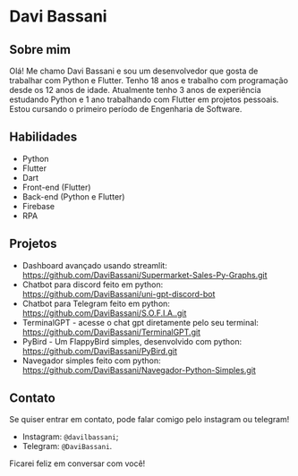 # Davi Bassani

## Sobre mim
Olá! Me chamo Davi Bassani e sou um desenvolvedor que gosta de trabalhar com Python e Flutter. Tenho 18 anos e trabalho com programação desde os 12 anos de idade. Atualmente tenho 3 anos de experiência estudando Python e 1 ano trabalhando com Flutter em projetos pessoais. Estou cursando o primeiro período de Engenharia de Software.

## Habilidades
- Python
- Flutter
- Dart
- Front-end (Flutter)
- Back-end (Python e Flutter)
- Firebase
- RPA

## Projetos
- Dashboard avançado usando streamlit: https://github.com/DaviBassani/Supermarket-Sales-Py-Graphs.git
- Chatbot para discord feito em python: https://github.com/DaviBassani/uni-gpt-discord-bot
- Chatbot para Telegram feito em python: https://github.com/DaviBassani/S.O.F.I.A..git
- TerminalGPT - acesse o chat gpt diretamente pelo seu terminal: https://github.com/DaviBassani/TerminalGPT.git
- PyBird - Um FlappyBird simples, desenvolvido com python: https://github.com/DaviBassani/PyBird.git
- Navegador simples feito com python: https://github.com/DaviBassani/Navegador-Python-Simples.git

## Contato
Se quiser entrar em contato, pode falar comigo pelo instagram ou telegram!

- Instagram: ``@davilbassani``; 
- Telegram: ``@DaviBassani``. 

Ficarei feliz em conversar com você!
